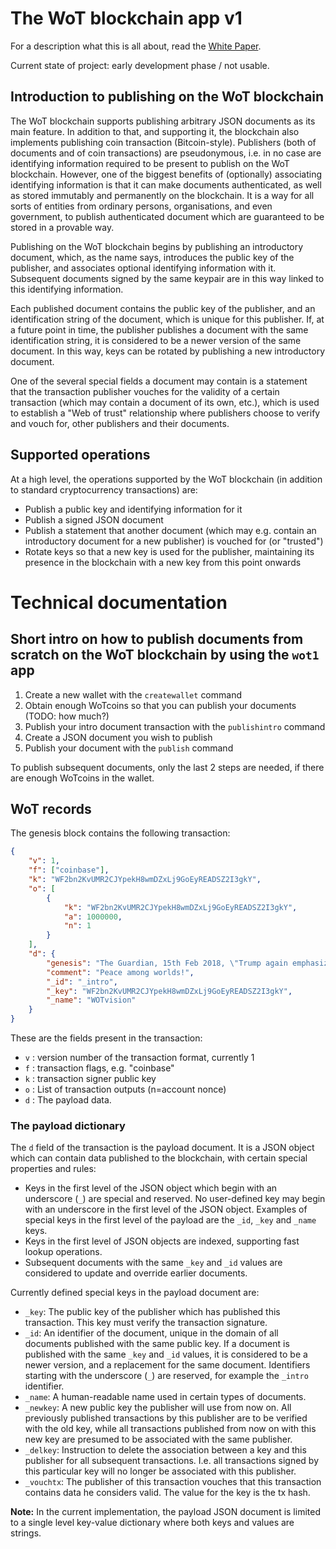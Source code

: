# The WoT blockchain app v1

For a description what this is all about, read the [White Paper](https://docs.google.com/document/d/1SSBQNTSJY--a-7NjfUMnGdNy4yIg29qOwcWNxHq_DoE/edit?usp=sharing).

Current state of project: early development phase / not usable.

## Introduction to publishing on the WoT blockchain

The WoT blockchain supports publishing arbitrary JSON documents as its main feature. In addition to that, and supporting it, the blockchain also implements publishing coin transaction (Bitcoin-style). Publishers (both of documents and of coin transactions) are pseudonymous, i.e. in no case are identifying information required to be present to publish on the WoT blockchain. However, one of the biggest benefits of (optionally) associating identifying information is that it can make documents authenticated, as well as stored immutably and permanently on the blockchain. It is a way for all sorts of entities from ordinary persons, organisations, and even government, to publish authenticated document which are guaranteed to be stored in a provable way.

Publishing on the WoT blockchain begins by publishing an introductory document, which, as the name says, introduces the public key of the publisher, and associates optional identifying information with it. Subsequent documents signed by the same keypair are in this way linked to this identifying information.

Each published document contains the public key of the publisher, and an identification string of the document, which is unique for this publisher. If, at a future point in time, the publisher publishes a document with the same identification string, it is considered to be a newer version of the same document. In this way, keys can be rotated by publishing a new introductory document.

One of the several special fields a document may contain is a statement that the transaction publisher vouches for the validity of a certain transaction (which may contain a document of its own, etc.), which is used to establish a "Web of trust" relationship where publishers choose to verify and vouch for, other publishers and their documents.

## Supported operations

At a high level, the operations supported by the WoT blockchain (in addition to standard cryptocurrency transactions) are:

* Publish a public key and identifying information for it
* Publish a signed JSON document
* Publish a statement that another document (which may e.g. contain an introductory document for a new publisher) is vouched for (or "trusted")
* Rotate keys so that a new key is used for the publisher, maintaining its presence in the blockchain with a new key from this point onwards

# Technical documentation

## Short intro on how to publish documents from scratch on the WoT blockchain by using the `wot1` app

1. Create a new wallet with the `createwallet` command
2. Obtain enough WoTcoins so that you can publish your documents (TODO: how much?)
3. Publish your intro document transaction with the `publishintro` command
4. Create a JSON document you wish to publish
5. Publish your document with the `publish` command

To publish subsequent documents, only the last 2 steps are needed, if there are enough WoTcoins in the wallet.

## WoT records

The genesis block contains the following transaction:

```json
{
    "v": 1,
    "f": ["coinbase"],
    "k": "WF2bn2KvUMR2CJYpekH8wmDZxLj9GoEyREADSZ2I3gkY",
    "o": [
        {
            "k": "WF2bn2KvUMR2CJYpekH8wmDZxLj9GoEyREADSZ2I3gkY",
            "a": 1000000,
            "n": 1
        }
    ],
    "d": {
        "genesis": "The Guardian, 15th Feb 2018, \"Trump again emphasizes 'mental health' over gun control after Florida shooting\"",
        "comment": "Peace among worlds!",
        "_id": "_intro",
        "_key": "WF2bn2KvUMR2CJYpekH8wmDZxLj9GoEyREADSZ2I3gkY",
        "_name": "WOTvision"
    }
}
```

These are the fields present in the transaction:

* `v` : version number of the transaction format, currently 1
* `f` : transaction flags, e.g. "coinbase"
* `k` : transaction signer public key
* `o` : List of transaction outputs (n=account nonce)
* `d` : The payload data.

### The payload dictionary

The `d` field of the transaction is the payload document. It is a JSON object which can contain data published to the blockchain, with certain special properties and rules:

* Keys in the first level of the JSON object which begin with an underscore (`_`) are special and reserved. No user-defined key may begin with an underscore in the first level of the JSON object. Examples of special keys in the first level of the payload are the `_id`, `_key` and `_name` keys.
* Keys in the first level of JSON objects are indexed, supporting fast lookup operations.
* Subsequent documents with the same `_key` and `_id` values are considered to update and override earlier documents.

Currently defined special keys in the payload document are:

* `_key`: The public key of the publisher which has published this transaction. This key must verify the transaction signature.
* `_id`: An identifier of the document, unique in the domain of all documents published with the same public key. If a document is published with the same `_key` and `_id` values, it is considered to be a newer version, and a replacement for the same document. Identifiers starting with the underscore (`_`) are reserved, for example the `_intro` identifier.
* `_name`: A human-readable name used in certain types of documents.
* `_newkey`: A new public key the publisher will use from now on. All previously published transactions by this publisher are to be verified with the old key, while all transactions published from now on with this new key are presumed to be associated with the same publisher.
* `_delkey`: Instruction to delete the association between a key and this publisher for all subsequent transactions. I.e. all transactions signed by this particular key will no longer be associated with this publisher.
* `_vouchtx`: The publisher of this transaction vouches that this transaction contains data he considers valid. The value for the key is the tx hash.

**Note:** In the current implementation, the payload JSON document is limited to a single level key-value dictionary where both keys and values are strings.
